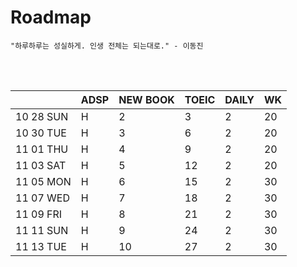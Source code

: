 # Roadmap

```
"하루하루는 성실하게. 인생 전체는 되는대로." - 이동진
```



<br><br>

|           | ADSP | NEW BOOK | TOEIC | DAILY | WK   |
| --------- | ---- | -------- | ----- | ----- | ---- |
| 10 28 SUN | H    | 2        | 3     | 2     | 20   |
| 10 30 TUE | H    | 3        | 6     | 2     | 20   |
| 11 01 THU | H    | 4        | 9     | 2     | 20   |
| 11 03 SAT | H    | 5        | 12    | 2     | 20   |
| 11 05 MON | H    | 6        | 15    | 2     | 30   |
| 11 07 WED | H    | 7        | 18    | 2     | 30   |
| 11 09 FRI | H    | 8        | 21    | 2     | 30   |
| 11 11 SUN | H    | 9        | 24    | 2     | 30   |
| 11 13 TUE | H    | 10       | 27    | 2     | 30   |

<br><br>

